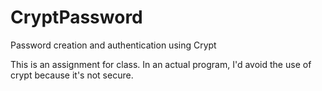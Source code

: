 CryptPassword
=============

Password creation and authentication using Crypt

This is an assignment for class.  In an actual program, I'd avoid the use of crypt because it's not secure.
